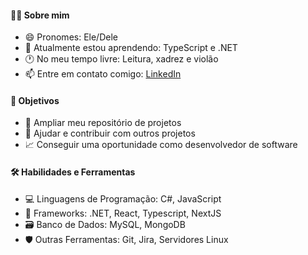#### 👨‍💻 Sobre mim

- 😄 Pronomes: Ele/Dele 
- 🌱 Atualmente estou aprendendo: TypeScript e .NET
- 🕐 No meu tempo livre: Leitura, xadrez e violão
- 📫 Entre em contato comigo: [LinkedIn](https://www.linkedin.com/in/wilsonsdr/)

#### 🎯 Objetivos 

- 📂 Ampliar meu repositório de projetos
- 🤝 Ajudar e contribuir com outros projetos
- 📈 Conseguir uma oportunidade como desenvolvedor de software

#### 🛠️ Habilidades e Ferramentas

- 💻 Linguagens de Programação: C#, JavaScript
- 🧰 Frameworks: .NET, React, Typescript, NextJS
- 🗃️ Banco de Dados: MySQL, MongoDB
- 🛡️ Outras Ferramentas: Git, Jira, Servidores Linux
